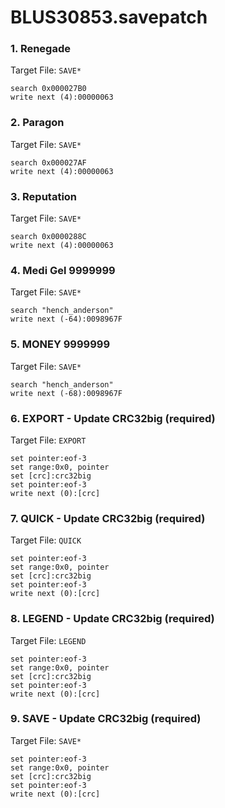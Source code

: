 # BLUS30853.savepatch

### 1. Renegade

Target File: `SAVE*`

```
search 0x000027B0
write next (4):00000063
```

### 2. Paragon

Target File: `SAVE*`

```
search 0x000027AF
write next (4):00000063
```

### 3. Reputation

Target File: `SAVE*`

```
search 0x0000288C
write next (4):00000063
```

### 4. Medi Gel 9999999

Target File: `SAVE*`

```
search "hench_anderson"
write next (-64):0098967F
```

### 5. MONEY 9999999

Target File: `SAVE*`

```
search "hench_anderson"
write next (-68):0098967F
```

### 6. EXPORT - Update CRC32big (required)

Target File: `EXPORT`

```
set pointer:eof-3
set range:0x0, pointer
set [crc]:crc32big
set pointer:eof-3
write next (0):[crc]
```

### 7. QUICK - Update CRC32big (required)

Target File: `QUICK`

```
set pointer:eof-3
set range:0x0, pointer
set [crc]:crc32big
set pointer:eof-3
write next (0):[crc]
```

### 8. LEGEND - Update CRC32big (required)

Target File: `LEGEND`

```
set pointer:eof-3
set range:0x0, pointer
set [crc]:crc32big
set pointer:eof-3
write next (0):[crc]
```

### 9. SAVE - Update CRC32big (required)

Target File: `SAVE*`

```
set pointer:eof-3
set range:0x0, pointer
set [crc]:crc32big
set pointer:eof-3
write next (0):[crc]
```

